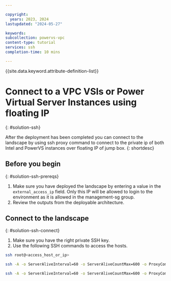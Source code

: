 ```yaml
---

copyright:
  years: 2023, 2024
lastupdated: "2024-05-27"

keywords:
subcollection: powervs-vpc
content-type: tutorial
services: ssh
completion-time: 10 mins

---
```


{{site.data.keyword.attribute-definition-list}}

# Connect to a VPC VSIs or Power Virtual Server Instances using floating IP

{: #solution-ssh}

After the deployment has been completed you can connect to the landscape by using ssh proxy command to connect to the private ip of both Intel and PowerVS instances over floating IP of jump box.
{: shortdesc}

## Before you begin

{: #solution-ssh-prereqs}

1. Make sure you have deployed the landscape by entering a value in the `external_access_ip` field. Only this IP will be allowed to login to the environment as it is allowed in the management-sg group.
1. Review the outputs from the deployable architecture.

## Connect to the landscape

{: #solution-ssh-connect}

1. Make sure you have the right private SSH key.
1. Use the following SSH commands to access the hosts.

```sh
ssh root@<access_host_or_ip>

ssh -A -o ServerAliveInterval=60 -o ServerAliveCountMax=600 -o ProxyCommand="ssh -W %h:%p root@<access_host_or_ip>" root@<ansible_host_or_ip>

ssh -A -o ServerAliveInterval=60 -o ServerAliveCountMax=600 -o ProxyCommand="ssh -W %h:%p root@<access_host_or_ip>" root@<ntp_host_or_ip>
```
